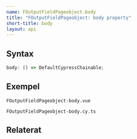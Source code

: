 ```yaml
---
name: FOutputFieldPageobject.body
title: "FOutputFieldPageobject: body property"
short-title: body
layout: api
---
```


## Syntax

```ts nocompile nolint
body: () => DefaultCypressChainable;
```

## Exempel

```import static
FOutputFieldPageobject-body.vue
```

```import
FOutputFieldPageobject-body.cy.ts
```

## Relaterat
